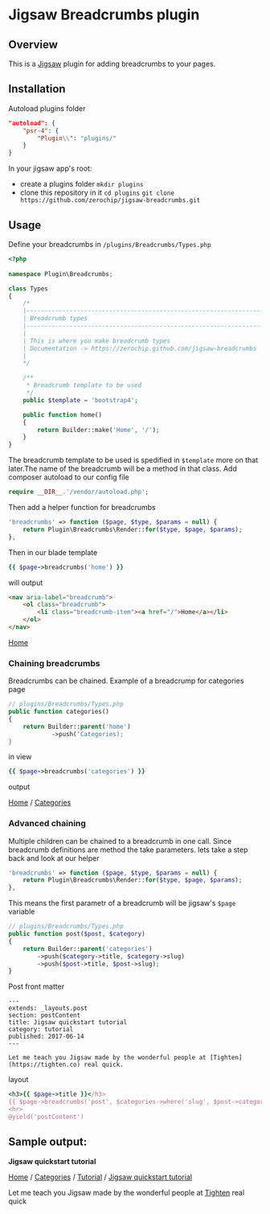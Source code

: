 
# Jigsaw Breadcrumbs plugin

## Overview
This is a [Jigsaw](https://github.com/tightenco/jigsaw)  plugin for adding breadcrumbs to your pages.

## Installation
Autoload plugins folder

```json
"autoload": {
    "psr-4": {
        "Plugin\\": "plugins/"
    }
} 
```

In your jigsaw app's root:
-  create a plugins folder
`mkdir plugins`
- clone this repository in it
`cd plugins`
`git clone https://github.com/zerochip/jigsaw-breadcrumbs.git`

## Usage
Define your breadcrumbs in `/plugins/Breadcrumbs/Types.php`
```php
<?php
	
namespace Plugin\Breadcrumbs;

class Types
{
    /*
    |--------------------------------------------------------------------------
    | Breadcrumb types
    |--------------------------------------------------------------------------
    |
    | This is where you make breadcrumb types
    | Documentation -> https://zerochip.github.com/jigsaw-breadcrumbs
    |
    */

    /**
     * Breadcrumb template to be used
     */
    public $template = 'bootstrap4';

    public function home()
    {
        return Builder::make('Home', '/');
    }
}

```
The breadcrumb template to be used is spedified in `$template` more on that later.The name of the breadcrumb will be a method in that class.
Add composer autoload to our config file
```php
require __DIR__.'/vendor/autoload.php';
```
Then add a helper function for breadcrumbs
```php
'breadcrumbs' => function ($page, $type, $params = null) {
    return Plugin\Breadcrumbs\Render::for($type, $page, $params);
},
```
Then in our blade template
```ruby
{{ $page->breadcrumbs('home') }}
```
will output
```html
<nav aria-label="breadcrumb">
    <ol class="breadcrumb">
        <li class="breadcrumb-item"><a href="/">Home</a></li>
    </ol>
</nav>
```
<a href="/">Home</a>

### Chaining breadcrumbs
Breadcrumbs can be chained. Example of a breadcrump for categories page
```php
// plugins/Breadcrumbs/Types.php
public function categories()
{
    return Builder::parent('home')
            ->push('Categories);
}
```

in view
```ruby
{{ $page->breadcrumbs('categories') }}
```

output

<a href="/">Home</a> / <a href="/categories">Categories</a>

### Advanced chaining
Multiple children can be chained to a breadcrumb in one call. Since breadcrumb definitions are method the take parameters.  lets take a step back and look at our helper
```php
'breadcrumbs' => function ($page, $type, $params = null) {
    return Plugin\Breadcrumbs\Render::for($type, $page, $params);
},
```
This means the first parametr of a breadcrumb will be jigsaw's `$page` variable
```php
// plugins/Breadcrumbs/Types.php
public function post($post, $category)
{
    return Builder::parent('categories')
        ->push($category->title, $category->slug)
        ->push($post->title, $post->slug);
}
```
Post front matter
```
---
extends: _layouts.post
section: postContent
title: Jigsaw quickstart tutorial
category: tutorial
published: 2017-06-14
---

Let me teach you Jigsaw made by the wonderful people at [Tighten](https://tighten.co) real quick.
```
layout
```ruby
<h3>{{ $page->title }}</h3>
{{ $page->breadcrumbs('post', $categories->where('slug', $post->category)->first() }}
<hr>
@yield('postContent')
```
Sample output:
----

**Jigsaw quickstart tutorial**

<a href="/">Home</a> / <a href="/categories">Categories</a> / <a href="/categories/tutorial">Tutorial</a> / <a href="/2018-06-19-jigsaw_quickstart_tutorial">Jigsaw quickstart tutorial</a>
<p>Let me teach you Jigsaw made by the wonderful people at <a href="https://tighten.co">Tighten</a> real quick<p>
